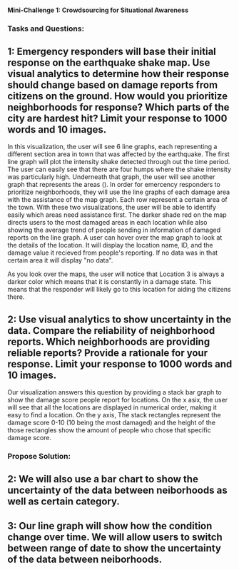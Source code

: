 #### Mini-Challenge 1: Crowdsourcing for Situational Awareness

### Tasks and Questions:

## 1: Emergency responders will base their initial response on the earthquake shake map. Use visual analytics to determine how their response should change based on damage reports from citizens on the ground. How would you prioritize neighborhoods for response? Which parts of the city are hardest hit? Limit your response to 1000 words and 10 images.
In this visualization, the user will see 6 line graphs, each representing a different section area in town that was affected by the earthquake. The first line graph will plot the intensity shake detected through out the time period. The user can easily see that there are four humps where the shake intensity was particularly high. Underneath that graph, the user will see another graph that represents the areas (). In order for emercency responders to prioritize neighborhoods, they will use the line graphs of each damage area with the assistance of the map graph. Each row represent a certain area of the town. With these two visualizations, the user will be able to identify easily which areas need assistance first. The darker shade red on the map directs users to the most damaged areas in each location while also showing the average trend of people sending in information of damaged reports on the line graph. A user can hover over the map graph to look at the details of the location. It will display the location name, ID, and the damage value it recieved from people's reporting. If no data was in that certain area it will display "no data".

As you look over the maps, the user will notice that Location 3 is always a darker color which means that it is constantly in a damage state. This means that the responder will likely go to this location for aiding the citizens there. 
## 2: Use visual analytics to show uncertainty in the data. Compare the reliability of neighborhood reports. Which neighborhoods are providing reliable reports? Provide a rationale for your response. Limit your response to 1000 words and 10 images.
Our visualization answers this question by providing a stack bar graph to show the damage score people report for locations. On the x asix, the user will see that all the locations are displayed in numerical order, making it easy to find a location. On the y axis,  The stack rectangles represent the damage score 0-10 (10 being the most damaged) and the height of the those rectangles show the amount of people who chose that specific damage score. 



### Propose Solution:



## 2: We will also use a bar chart to show the uncertainty of the data between neiborhoods as well as certain category.

## 3: Our line graph will show how the condition change over time. We will allow users to switch between range of date to show the uncertainty of the data between neiborhoods.
